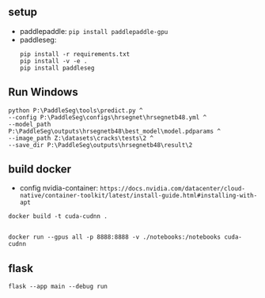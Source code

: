 ## setup

- paddlepaddle: `pip install paddlepaddle-gpu`
- paddleseg:
  ```
  pip install -r requirements.txt
  pip install -v -e .
  pip install paddleseg
  ```

## Run Windows

```
python P:\PaddleSeg\tools\predict.py ^
--config P:\PaddleSeg\configs\hrsegnet\hrsegnetb48.yml ^
--model_path P:\PaddleSeg\outputs\hrsegnetb48\best_model\model.pdparams ^
--image_path Z:\datasets\cracks\tests\2 ^
--save_dir P:\PaddleSeg\outputs\hrsegnetb48\result\2
```

## build docker

- config nvidia-container: `https://docs.nvidia.com/datacenter/cloud-native/container-toolkit/latest/install-guide.html#installing-with-apt`

```
docker build -t cuda-cudnn .


docker run --gpus all -p 8888:8888 -v ./notebooks:/notebooks cuda-cudnn

```

## flask

```
flask --app main --debug run
```
